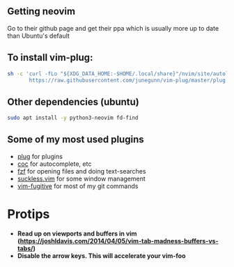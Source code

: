 ## Getting neovim
Go to their github page and get their ppa which is usually more up to date than Ubuntu's default

## To install vim-plug:
```bash
sh -c 'curl -fLo "${XDG_DATA_HOME:-$HOME/.local/share}"/nvim/site/autoload/plug.vim --create-dirs \
       https://raw.githubusercontent.com/junegunn/vim-plug/master/plug.vim'
```

## Other dependencies (ubuntu)
```bash
sudo apt install -y python3-neovim fd-find
```


## Some of my most used plugins
* [plug](https://github.com/junegunn/vim-plug) for plugins
* [coc](https://github.com/neoclide/coc.nvim) for autocomplete, etc
* [fzf](https://github.com/junegunn/fzf.vim) for opening files and doing text-searches  
* [suckless.vim](https://github.com/andsild/suckless.vim) for some window management  
* [vim-fugitive](https://github.com/tpope/vim-fugitive) for most of my git commands

# Protips
* **Read up on viewports and buffers in vim  
    (https://joshldavis.com/2014/04/05/vim-tab-madness-buffers-vs-tabs/)**
* **Disable the arrow keys. This will accelerate your vim-foo**
